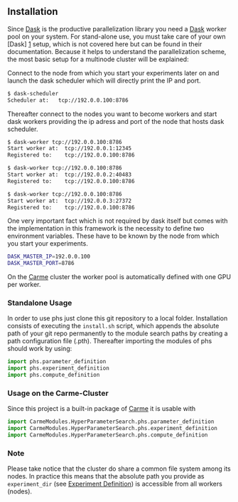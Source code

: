 ## Installation
Since [Dask][1] is the productive parallelization library you need a [Dask][1] worker pool on your system. For stand-alone use, you must take care of your own [Dask] [1] setup, which is not covered here but can be found in their documentation. Because it helps to understand the parallelization scheme, the most basic setup for a multinode cluster will be explained:

Connect to the node from which you start your experiments later on and launch the dask scheduler which will directly print the IP and port.

```bash
$ dask-scheduler
Scheduler at:   tcp://192.0.0.100:8786
```
Thereafter connect to the nodes you want to become workers and start dask workers providing the ip adress and port of the node that hosts dask scheduler.

```bash
$ dask-worker tcp://192.0.0.100:8786
Start worker at:  tcp://192.0.0.1:12345
Registered to:    tcp://192.0.0.100:8786

$ dask-worker tcp://192.0.0.100:8786
Start worker at:  tcp://192.0.0.2:40483
Registered to:    tcp://192.0.0.100:8786

$ dask-worker tcp://192.0.0.100:8786
Start worker at:  tcp://192.0.0.3:27372
Registered to:    tcp://192.0.0.100:8786
```

One very important fact which is not required by dask itself but comes with the implementation in this framework is the necessity to define two environment variables. These have to be known by the node from which you start your experiments.

```bash
DASK_MASTER_IP=192.0.0.100
DASK_MASTER_PORT=8786
```

On the [Carme][3] cluster the worker pool is automatically defined with one GPU per worker.

### Standalone Usage
In order to use phs just clone this git repository to a local folder. Installation consists of executing the ```install.sh``` script, which appends the absolute path of your git repo permanently to the module search paths by creating a path configuration file (.pth). Thereafter importing the modules of phs should work by using:

```python
import phs.parameter_definition
import phs.experiment_definition
import phs.compute_definition
```

### Usage on the Carme-Cluster
Since this project is a built-in package of [Carme][3] it is usable with
 ```python
import CarmeModules.HyperParameterSearch.phs.parameter_definition
import CarmeModules.HyperParameterSearch.phs.experiment_definition
import CarmeModules.HyperParameterSearch.phs.compute_definition
```


### Note
Please take notice that the cluster do share a common file system among its nodes. In practice this means that the absolute path you provide as ```experiment_dir``` (see [Experiment Definition](experiment_definition.md)) is accessible from all workers (nodes).

[1]: http://docs.dask.org/en/latest/index.html "DASK"
[3]: http://www.open-carme.org "Carme"
